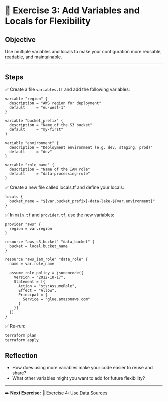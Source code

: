 # 📝 Exercise 3: Add Variables and Locals for Flexibility

## Objective

Use multiple variables and locals to make your configuration more reusable, readable, and maintainable.


---

## Steps

✅ Create a file `variables.tf` and add the following variables:

```hcl
variable "region" {
  description = "AWS region for deployment"
  default     = "eu-west-1"
}

variable "bucket_prefix" {
  description = "Name of the S3 bucket"
  default     = "my-first"
}

variable "environment" {
  description = "Deployment environment (e.g. dev, staging, prod)"
  default     = "dev"
}

variable "role_name" {
  description = "Name of the IAM role"
  default     = "data-processing-role"
}
```

✅ Create a new file called locals.tf and define your locals:

```hcl
locals {
  bucket_name = "${var.bucket_prefix}-data-lake-${var.environment}"
}
```

✅ In `main.tf` and `provider.tf`, use the new variables:

```hcl
provider "aws" {
  region = var.region
}

resource "aws_s3_bucket" "data_bucket" {
  bucket = local.bucket_name
}

resource "aws_iam_role" "data_role" {
  name = var.role_name

  assume_role_policy = jsonencode({
    Version = "2012-10-17",
    Statement = [{
      Action = "sts:AssumeRole",
      Effect = "Allow",
      Principal = {
        Service = "glue.amazonaws.com"
      }
    }]
  })
}
```

✅ Re-run:

```bash
terraform plan
terraform apply
```

## Reflection
- How does using more variables make your code easier to reuse and share?
- What other variables might you want to add for future flexibility?

---

➡️ **Next Exercise:** [🧪 Exercise 4: Use Data Sources](./exercise-4.md)